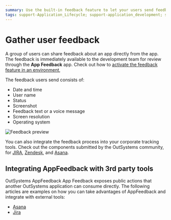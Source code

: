 ```yaml
---
summary: Use the built-in feedback feature to let your users send feedback about an app directly from the app.
tags: support-Application_Lifecycle; support-application_development; support-Integrations_Extensions; support-Application_Lifecycle-overview
---
```


# Gather user feedback

A group of users can share feedback about an app directly from the app. The feedback is immediately available to the development team for review through the **App Feedback** app. Check out how to [activate the feedback feature in an environment](user-feedback-enable.md),

The feedback users send consists of:

* Date and time
* User name
* Status
* Screenshot
* Feedback text or a voice message
* Screen resolution
* Operating system

![Feedback preview](images/app-feedback-handle-2.png?width=800)

You can also integrate the feedback process into your corporate tracking tools. Check out the components submitted by the OutSystems community, for [JIRA](https://www.outsystems.com/forge/component/2153/feedback-to-jira/), [Zendesk](https://www.outsystems.com/forge/component/2154/feedback-to-zendesk/), and [Asana](https://www.outsystems.com/forge/component/2107/feedback-to-asana/).


## Integrating AppFeedback with 3rd party tools

OutSystems AppFeedback App Feedback exposes public actions that another OutSystems application can consume directly.
The following articles are examples on how you can take advantages of AppFeedback and integrate with external tools:

* [Asana](https://www.outsystems.com/blog/posts/asana-integration-app-feedback/)
* [Jira](https://www.outsystems.com/blog/posts/jira-integration-app-feedback/)
